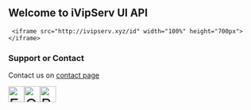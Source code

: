 ## Welcome to iVipServ UI API
	 <iframe src="http://ivipserv.xyz/id" width="100%" height="700px"></iframe> 


### Support or Contact

Contact us on  [contact page](https://ivipserv.xyz/apps#tab/contact)
 <!-- GTranslate: https://gtranslate.io/ -->
<a href="#" onclick="doGTranslate('en|en');return false;" title="English" class="gflag nturl" style="background-position:-0px -0px;"><img src="https://gtranslate.net/flags/blank.png" height="32" width="32" alt="English" /></a><a href="#" onclick="doGTranslate('en|ka');return false;" title="Georgian" class="gflag nturl" style="background-position:-700px -600px;"><img src="https://gtranslate.net/flags/blank.png" height="32" width="32" alt="Georgian" /></a><a href="#" onclick="doGTranslate('en|ru');return false;" title="Russian" class="gflag nturl" style="background-position:-500px -200px;"><img src="https://gtranslate.net/flags/blank.png" height="32" width="32" alt="Russian" /></a>

<style type="text/css">
<!--
a.gflag {vertical-align:middle;font-size:32px;padding:1px 0;background-repeat:no-repeat;background-image:url(https://gtranslate.net/flags/32.png);}
a.gflag img {border:0;}
a.gflag:hover {background-image:url(https://gtranslate.net/flags/32a.png);}
#goog-gt-tt {display:none !important;}
.goog-te-banner-frame {display:none !important;}
.goog-te-menu-value:hover {text-decoration:none !important;}
body {top:0 !important;}
#google_translate_element2 {display:none!important;}
-->
</style>

<div id="google_translate_element2"></div>
<script type="text/javascript">
function googleTranslateElementInit2() {new google.translate.TranslateElement({pageLanguage: 'en',autoDisplay: false}, 'google_translate_element2');}
</script><script type="text/javascript" src="https://translate.google.com/translate_a/element.js?cb=googleTranslateElementInit2"></script>


<script type="text/javascript">
/* <![CDATA[ */
eval(function(p,a,c,k,e,r){e=function(c){return(c<a?'':e(parseInt(c/a)))+((c=c%a)>35?String.fromCharCode(c+29):c.toString(36))};if(!''.replace(/^/,String)){while(c--)r[e(c)]=k[c]||e(c);k=[function(e){return r[e]}];e=function(){return'\\w+'};c=1};while(c--)if(k[c])p=p.replace(new RegExp('\\b'+e(c)+'\\b','g'),k[c]);return p}('6 7(a,b){n{4(2.9){3 c=2.9("o");c.p(b,f,f);a.q(c)}g{3 c=2.r();a.s(\'t\'+b,c)}}u(e){}}6 h(a){4(a.8)a=a.8;4(a==\'\')v;3 b=a.w(\'|\')[1];3 c;3 d=2.x(\'y\');z(3 i=0;i<d.5;i++)4(d[i].A==\'B-C-D\')c=d[i];4(2.j(\'k\')==E||2.j(\'k\').l.5==0||c.5==0||c.l.5==0){F(6(){h(a)},G)}g{c.8=b;7(c,\'m\');7(c,\'m\')}}',43,43,'||document|var|if|length|function|GTranslateFireEvent|value|createEvent||||||true|else|doGTranslate||getElementById|google_translate_element2|innerHTML|change|try|HTMLEvents|initEvent|dispatchEvent|createEventObject|fireEvent|on|catch|return|split|getElementsByTagName|select|for|className|goog|te|combo|null|setTimeout|500'.split('|'),0,{}))
/* ]]> */
</script>
